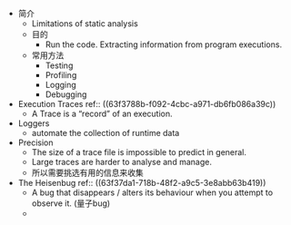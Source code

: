 - 简介
	- Limitations of  static analysis
	- 目的
		- Run the code. Extracting information from program executions.
	- 常用方法
		- Testing
		- Profiling
		- Logging
		- Debugging
- Execution Traces
  ref:: ((63f3788b-f092-4cbc-a971-db6fb086a39c))
	- A Trace is a “record” of an execution.
- Loggers
	- automate the collection of runtime data
- Precision
	- The size of a trace file is impossible to predict in general.
	- Large traces are harder to analyse and manage.
	- 所以需要挑选有用的信息来收集
- The Heisenbug
  ref:: ((63f37da1-718b-48f2-a9c5-3e8abb63b419))
	- A bug that disappears / alters its behaviour when you attempt to observe it. (量子bug)
	-